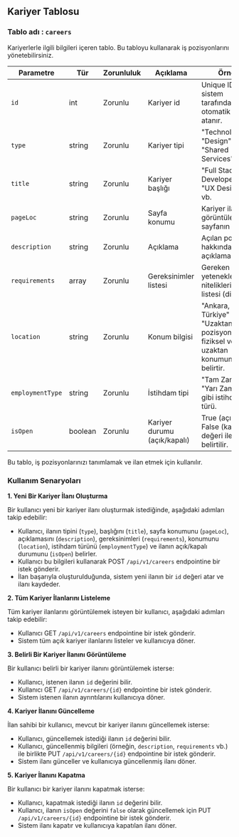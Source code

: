 ## Kariyer Tablosu
### Tablo adı :  `careers`

Kariyerlerle ilgili bilgileri içeren tablo. Bu tabloyu kullanarak iş pozisyonlarını yönetebilirsiniz.

| Parametre        | Tür     | Zorunluluk | Açıklama                     | Örnek                               |
| ---------------- | ------- | ---------- | ---------------------------- | ----------------------------------- |
| `id`             | int     | Zorunlu    | Kariyer id                   | Unique ID, sistem tarafından otomatik olarak atanır. |
| `type`           | string  | Zorunlu    | Kariyer tipi                 | "Technology", "Design", "Shared Services" vb. |
| `title`          | string  | Zorunlu    | Kariyer başlığı              | "Full Stack Developer", "UX Designer" vb. |
| `pageLoc`        | string  | Zorunlu    | Sayfa konumu                 | Kariyer ilanının görüntüleneceği sayfanın adı. |
| `description`    | string  | Zorunlu    | Açıklama                     | Açılan pozisyon hakkında detaylı açıklama. |
| `requirements`   | array   | Zorunlu    | Gereksinimler listesi        | Gereken yetenekler ve niteliklerin bir listesi (dizi). |
| `location`       | string  | Zorunlu    | Konum bilgisi                | "Ankara, Türkiye" veya "Uzaktan" gibi pozisyonun fiziksel veya uzaktan konumunu belirtir. |
| `employmentType` | string  | Zorunlu    | İstihdam tipi                | "Tam Zamanlı", "Yarı Zamanlı" gibi istihdam türü. |
| `isOpen`         | boolean | Zorunlu    | Kariyer durumu (açık/kapalı) | True (açık) veya False (kapalı) değeri ile belirtilir. |

Bu tablo, iş pozisyonlarınızı tanımlamak ve ilan etmek için kullanılır.

### Kullanım Senaryoları

**1. Yeni Bir Kariyer İlanı Oluşturma**

Bir kullanıcı yeni bir kariyer ilanı oluşturmak istediğinde, aşağıdaki adımları takip edebilir:

- Kullanıcı, ilanın tipini (`type`), başlığını (`title`), sayfa konumunu (`pageLoc`), açıklamasını (`description`), gereksinimleri (`requirements`), konumunu (`location`), istihdam türünü (`employmentType`) ve ilanın açık/kapalı durumunu (`isOpen`) belirler.
- Kullanıcı bu bilgileri kullanarak POST `/api/v1/careers` endpointine bir istek gönderir.
- İlan başarıyla oluşturulduğunda, sistem yeni ilanın bir `id` değeri atar ve ilanı kaydeder.

**2. Tüm Kariyer İlanlarını Listeleme**

Tüm kariyer ilanlarını görüntülemek isteyen bir kullanıcı, aşağıdaki adımları takip edebilir:

- Kullanıcı GET `/api/v1/careers` endpointine bir istek gönderir.
- Sistem tüm açık kariyer ilanlarını listeler ve kullanıcıya döner.

**3. Belirli Bir Kariyer İlanını Görüntüleme**

Bir kullanıcı belirli bir kariyer ilanını görüntülemek isterse:

- Kullanıcı, istenen ilanın `id` değerini bilir.
- Kullanıcı GET `/api/v1/careers/{id}` endpointine bir istek gönderir.
- Sistem istenen ilanın ayrıntılarını kullanıcıya döner.

**4. Kariyer İlanını Güncelleme**

İlan sahibi bir kullanıcı, mevcut bir kariyer ilanını güncellemek isterse:

- Kullanıcı, güncellemek istediği ilanın `id` değerini bilir.
- Kullanıcı, güncellenmiş bilgileri (örneğin, `description`, `requirements` vb.) ile birlikte PUT `/api/v1/careers/{id}` endpointine bir istek gönderir.
- Sistem ilanı günceller ve kullanıcıya güncellenmiş ilanı döner.

**5. Kariyer İlanını Kapatma**

Bir kullanıcı bir kariyer ilanını kapatmak isterse:

- Kullanıcı, kapatmak istediği ilanın `id` değerini bilir.
- Kullanıcı, ilanın `isOpen` değerini `false` olarak güncellemek için PUT `/api/v1/careers/{id}` endpointine bir istek gönderir.
- Sistem ilanı kapatır ve kullanıcıya kapatılan ilanı döner.
